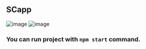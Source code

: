 ## SCapp

![image](https://user-images.githubusercontent.com/58807892/217104000-e07afb2a-503c-4f02-a506-4e5af386bb3e.png)
![image](https://user-images.githubusercontent.com/58807892/217104026-98a1986b-9841-4462-b185-03901ca97256.png)

### You can run project with `npm start` command.

